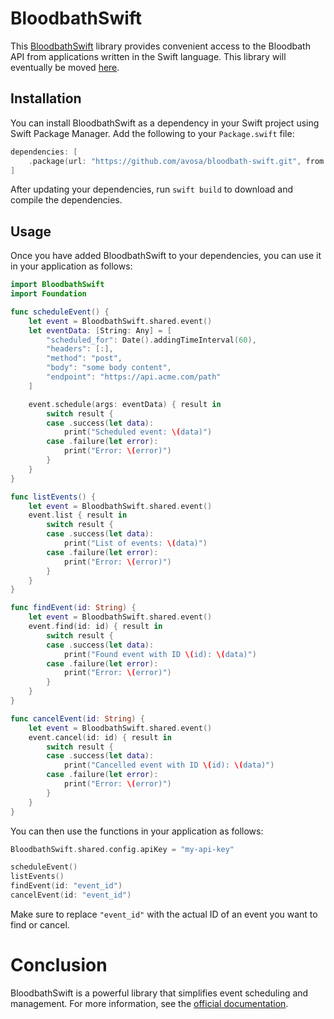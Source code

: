 # BloodbathSwift

This [BloodbathSwift](https://github.com/avosa/bloodbath-swift) library provides convenient access to the Bloodbath API from applications written in the Swift language. This library will eventually be moved [here](https://github.com/bloodbath-io).

## Installation

You can install BloodbathSwift as a dependency in your Swift project using Swift Package Manager. Add the following to your `Package.swift` file:

```swift
dependencies: [
    .package(url: "https://github.com/avosa/bloodbath-swift.git", from: "1.0.0")
]
```

After updating your dependencies, run `swift build` to download and compile the dependencies.

## Usage

Once you have added BloodbathSwift to your dependencies, you can use it in your application as follows:

```swift
import BloodbathSwift
import Foundation

func scheduleEvent() {
    let event = BloodbathSwift.shared.event()
    let eventData: [String: Any] = [
        "scheduled_for": Date().addingTimeInterval(60),
        "headers": [:],
        "method": "post",
        "body": "some body content",
        "endpoint": "https://api.acme.com/path"
    ]

    event.schedule(args: eventData) { result in
        switch result {
        case .success(let data):
            print("Scheduled event: \(data)")
        case .failure(let error):
            print("Error: \(error)")
        }
    }
}

func listEvents() {
    let event = BloodbathSwift.shared.event()
    event.list { result in
        switch result {
        case .success(let data):
            print("List of events: \(data)")
        case .failure(let error):
            print("Error: \(error)")
        }
    }
}

func findEvent(id: String) {
    let event = BloodbathSwift.shared.event()
    event.find(id: id) { result in
        switch result {
        case .success(let data):
            print("Found event with ID \(id): \(data)")
        case .failure(let error):
            print("Error: \(error)")
        }
    }
}

func cancelEvent(id: String) {
    let event = BloodbathSwift.shared.event()
    event.cancel(id: id) { result in
        switch result {
        case .success(let data):
            print("Cancelled event with ID \(id): \(data)")
        case .failure(let error):
            print("Error: \(error)")
        }
    }
}
```

You can then use the functions in your application as follows:

```swift
BloodbathSwift.shared.config.apiKey = "my-api-key"

scheduleEvent()
listEvents()
findEvent(id: "event_id")
cancelEvent(id: "event_id")
```

Make sure to replace `"event_id"` with the actual ID of an event you want to find or cancel.

# Conclusion

BloodbathSwift is a powerful library that simplifies event scheduling and management. For more information, see the [official documentation](https://docs.bloodbath.io/).
